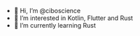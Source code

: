 - 👋 Hi, I’m @ciboscience
- 👀 I’m interested in Kotlin, Flutter and Rust
- 🌱 I’m currently learning Rust

<!---
ciboscience/ciboscience is a ✨ special ✨ repository because its `README.md` (this file) appears on your GitHub profile.
You can click the Preview link to take a look at your changes.
--->
